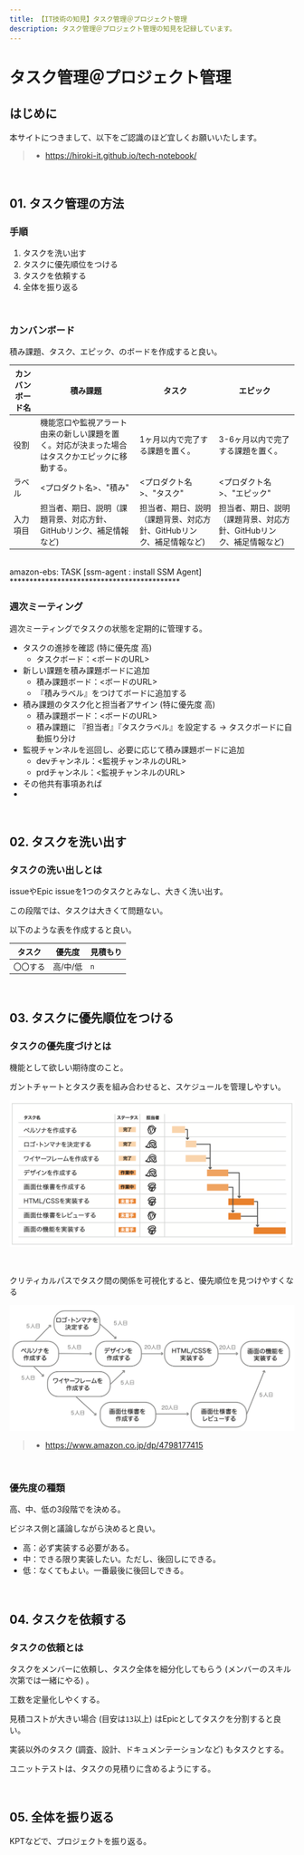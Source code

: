 ```yaml
---
title: 【IT技術の知見】タスク管理＠プロジェクト管理
description: タスク管理＠プロジェクト管理の知見を記録しています。
---
```


# タスク管理＠プロジェクト管理

## はじめに

本サイトにつきまして、以下をご認識のほど宜しくお願いいたします。

> - https://hiroki-it.github.io/tech-notebook/

<br>

## 01. タスク管理の方法

### 手順

1. タスクを洗い出す
2. タスクに優先順位をつける
3. タスクを依頼する
4. 全体を振り返る

<br>

### カンバンボード

積み課題、タスク、エピック、のボードを作成すると良い。

| カンバンボード名 | 積み課題                                                                                       | タスク                                                              | エピック                                                             |
| ---------------- | ---------------------------------------------------------------------------------------------- | ------------------------------------------------------------------- | -------------------------------------------------------------------- |
| 役割             | 機能窓口や監視アラート由来の新しい課題を置く。対応が決まった場合はタスクかエピックに移動する。 | 1ヶ月以内で完了する課題を置く。                                     | 3-6ヶ月以内で完了する課題を置く。                                    |
| ラベル           | <プロダクト名>、"積み"                                                                         | <プロダクト名>、"タスク"                                            | <プロダクト名>、"エピック"                                           |
| 入力項目         | 担当者、期日、説明（課題背景、対応方針、GitHubリンク、補足情報など)                            | 担当者、期日、説明（課題背景、対応方針、GitHubリンク、補足情報など) | 担当者、期日、説明 （課題背景、対応方針、GitHubリンク、補足情報など) |

<br>
amazon-ebs: TASK [ssm-agent : install SSM Agent] *******************************************

### 週次ミーティング

週次ミーティングでタスクの状態を定期的に管理する。

- タスクの進捗を確認 (特に優先度 高)
  - タスクボード：<ボードのURL>
- 新しい課題を積み課題ボードに追加
  - 積み課題ボード：<ボードのURL>
  - 『積みラベル』をつけてボードに追加する
- 積み課題のタスク化と担当者アサイン (特に優先度 高)
  - 積み課題ボード：<ボードのURL>
  - 積み課題に 『担当者』『タスクラベル』を設定する → タスクボードに自動振り分け
- 監視チャンネルを巡回し、必要に応じて積み課題ボードに追加
  - devチャンネル：<監視チャンネルのURL>
  - prdチャンネル：<監視チャンネルのURL>
- その他共有事項あれば
-

<br>

## 02. タスクを洗い出す

### タスクの洗い出しとは

issueやEpic issueを1つのタスクとみなし、大きく洗い出す。

この段階では、タスクは大きくて問題ない。

以下のような表を作成すると良い。

| タスク   | 優先度   | 見積もり |
| -------- | -------- | -------- |
| 〇〇する | 高/中/低 | `n`      |

<br>

## 03. タスクに優先順位をつける

### タスクの優先度づけとは

機能として欲しい期待度のこと。

ガントチャートとタスク表を組み合わせると、スケジュールを管理しやすい。

![gantt-chart_table](https://raw.githubusercontent.com/hiroki-it/tech-notebook-images/master/images/gantt-chart_table.png)

<br>

クリティカルパスでタスク間の関係を可視化すると、優先順位を見つけやすくなる

![critical-path](https://raw.githubusercontent.com/hiroki-it/tech-notebook-images/master/images/critical-path.png)

> - https://www.amazon.co.jp/dp/4798177415

<br>

### 優先度の種類

高、中、低の3段階でを決める。

ビジネス側と議論しながら決めると良い。

- 高：必ず実装する必要がある。
- 中：できる限り実装したい。ただし、後回しにできる。
- 低：なくてもよい。一番最後に後回しできる。

<br>

## 04. タスクを依頼する

### タスクの依頼とは

タスクをメンバーに依頼し、タスク全体を細分化してもらう (メンバーのスキル次第では一緒にやる) 。

工数を定量化しやくする。

見積コストが大きい場合 (目安は`13`以上) はEpicとしてタスクを分割すると良い。

実装以外のタスク (調査、設計、ドキュメンテーションなど) もタスクとする。

ユニットテストは、タスクの見積りに含めるようにする。

<br>

## 05. 全体を振り返る

KPTなどで、プロジェクトを振り返る。

<br>
